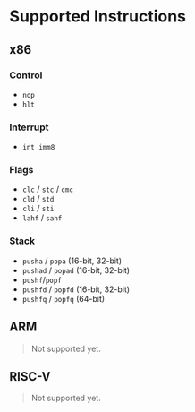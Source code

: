 # Supported Instructions

## x86

### Control

- `nop`
- `hlt`

### Interrupt

- `int imm8`

### Flags

- `clc` / `stc` / `cmc`
- `cld` / `std`
- `cli` / `sti`
- `lahf` / `sahf`

### Stack

- `pusha` / `popa`      (16-bit, 32-bit)
- `pushad` / `popad`    (16-bit, 32-bit)
- `pushf`/`popf`
- `pushfd` / `popfd`    (16-bit, 32-bit)
- `pushfq` / `popfq`    (64-bit)

## ARM

> Not supported yet.

## RISC-V

> Not supported yet.
